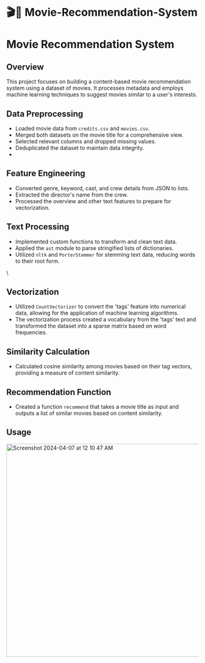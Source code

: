 # 🎬🍿 Movie-Recommendation-System

# Movie Recommendation System

## Overview

This project focuses on building a content-based movie recommendation system using a dataset of movies. It processes metadata and employs machine learning techniques to suggest movies similar to a user's interests.

## Data Preprocessing

- Loaded movie data from `credits.csv` and `movies.csv`.
- Merged both datasets on the movie title for a comprehensive view.
- Selected relevant columns and dropped missing values.
- Deduplicated the dataset to maintain data integrity.
- 
## Feature Engineering

- Converted genre, keyword, cast, and crew details from JSON to lists.
- Extracted the director's name from the crew.
- Processed the overview and other text features to prepare for vectorization.

## Text Processing

- Implemented custom functions to transform and clean text data.
- Applied the `ast` module to parse stringified lists of dictionaries.
- Utilized `nltk` and `PorterStemmer` for stemming text data, reducing words to their root form.

\
## Vectorization

- Utilized `CountVectorizer` to convert the 'tags' feature into numerical data, allowing for the application of machine learning algorithms.
- The vectorization process created a vocabulary from the 'tags' text and transformed the dataset into a sparse matrix based on word frequencies.

## Similarity Calculation

- Calculated cosine similarity among movies based on their tag vectors, providing a measure of content similarity.

## Recommendation Function

- Created a function `recommend` that takes a movie title as input and outputs a list of similar movies based on content similarity.

## Usage

<img width="559" alt="Screenshot 2024-04-07 at 12 10 47 AM" src="https://github.com/rharit99/Movie-Recommendation-System/assets/159074503/f23f37f1-337d-4847-aee5-3c6646dd2e76">

